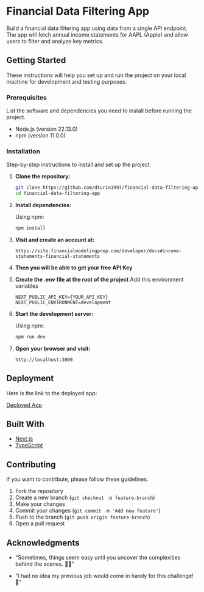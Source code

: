 # Financial Data Filtering App

Build a financial data filtering app using data from a single API endpoint. The app will fetch
annual income statements for AAPL (Apple) and allow users to filter and analyze key metrics.

## Getting Started

These instructions will help you set up and run the project on your local machine for development and testing purposes.

### Prerequisites

List the software and dependencies you need to install before running the project.

- Node.js (version 22.13.0)
- npm (version 11.0.0)

### Installation

Step-by-step instructions to install and set up the project.

1. **Clone the repository:**

   ```sh
   git clone https://github.com/dturin1997/financial-data-filtering-app.git
   cd financial-data-filtering-app
   ```

2. **Install dependencies:**

   Using npm:

   ```sh
   npm install
   ```

3. **Visit and create an account at:**
   ```
   https://site.financialmodelingprep.com/developer/docs#income-statements-financial-statements
   ```
4. **Then you will be able to get your free API Key**

5. **Create the .env file at the root of the project**
    Add this environment variables
   ```
   NEXT_PUBLIC_API_KEY={YOUR_API_KEY}
   NEXT_PUBLIC_ENVIRONMENT=development
   ```

5. **Start the development server:**

   Using npm:

   ```sh
   npm run dev
   ```

6. **Open your browser and visit:**

   ```
   http://localhost:3000
   ```

## Deployment

Here is the link to the deployed app:

[Deployed App](https://financial-data-filtering-app.djturin.dev/)

## Built With

- [Next.js](https://nextjs.org/)
- [TypeScript](https://www.typescriptlang.org/)

## Contributing

If you want to contribute, please follow these guidelines.

1. Fork the repository
2. Create a new branch (`git checkout -b feature-branch`)
3. Make your changes
4. Commit your changes (`git commit -m 'Add new feature'`)
5. Push to the branch (`git push origin feature-branch`)
6. Open a pull request

## Acknowledgments

- "Sometimes, things seem easy until you uncover the complexities behind the scenes. 🕵️‍♂️"

- "I had no idea my previous job would come in handy for this challenge! 💪"
